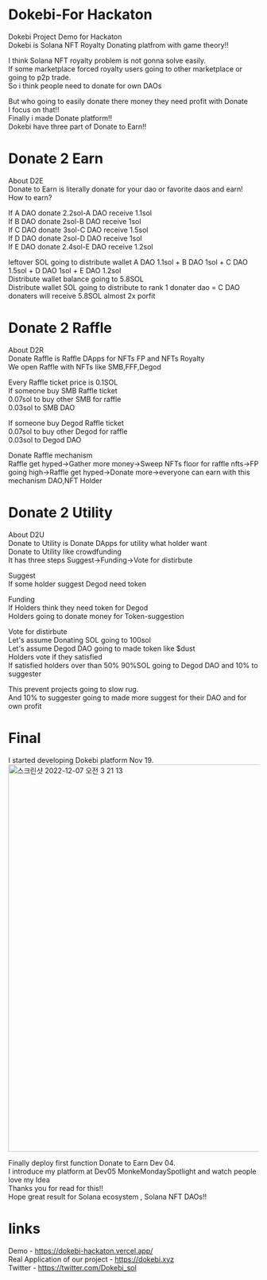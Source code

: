 # Dokebi-For Hackaton

Dokebi Project Demo for Hackaton<br>
Dokebi is Solana NFT Royalty Donating platfrom with game theory!!<br>

I think Solana NFT royalty problem is not gonna solve easily.<br>
If some marketplace forced royalty users going to other marketplace or going to p2p trade.<br>
So i think people need to donate for own DAOs <br>

But who going to easily donate there money they need profit with Donate<br>
I focus on that!!<br>
Finally i made Donate platform!!<br>
Dokebi have three part of Donate to Earn!!<br>

# Donate 2 Earn
About D2E<br>
Donate to Earn is literally donate for your dao or favorite daos and earn!<br>
How to earn?<br>

If A DAO donate 2.2sol-A DAO receive 1.1sol<br>
If B DAO donate 2sol-B DAO receive 1sol<br>
If C DAO donate 3sol-C DAO receive 1.5sol<br>
If D DAO donate 2sol-D DAO receive 1sol<br>
If E DAO donate 2.4sol-E DAO receive 1.2sol<br>

leftover SOL going to distribute wallet A DAO 1.1sol + B DAO 1sol + C DAO 1.5sol + D DAO 1sol + E DAO 1.2sol<br>
Distribute wallet balance going to 5.8SOL<br>
Distribute wallet SOL going to distribute to rank 1 donater dao = C DAO donaters will receive 5.8SOL almost 2x porfit<br>

# Donate 2 Raffle
About D2R<br>
Donate Raffle is Raffle DApps for NFTs FP and NFTs Royalty<br>
We open Raffle with NFTs like SMB,FFF,Degod<br>

Every Raffle ticket price is 0.1SOL<br>
If someone buy SMB Raffle ticket<br>
0.07sol to buy other SMB for raffle<br>
0.03sol to SMB DAO<br>

If someone buy Degod Raffle ticket<br>
0.07sol to buy other Degod for raffle<br>
0.03sol to Degod DAO<br>

Donate Raffle mechanism<br>
Raffle get hyped->Gather more money->Sweep NFTs floor for raffle nfts->FP going high->Raffle get hyped->Donate more->everyone can earn with this mechanism DAO,NFT Holder<br>

# Donate 2 Utility
About D2U<br>
Donate to Utility is Donate DApps for utility what holder want<br>
Donate to Utility like crowdfunding<br>
It has three steps Suggest->Funding->Vote for distirbute<br>

Suggest<br>
If some holder suggest Degod need token<br>

Funding<br>
If Holders think they need token for Degod<br>
Holders going to donate money for Token-suggestion<br>

Vote for distirbute<br>
Let's assume Donating SOL going to 100sol<br>
Let's assume Degod DAO going to made token like $dust<br>
Holders vote if they satisfied<br>
If satisfied holders over than 50% 90%SOL going to Degod DAO and 10% to suggester<br>

This prevent projects going to slow rug.<br>
And 10% to suggester going to made more suggest for their DAO and for own profit<br>

# Final
I started developing Dokebi platform Nov 19.<br>
<img width="780" alt="스크린샷 2022-12-07 오전 3 21 13" src="https://user-images.githubusercontent.com/81508501/205991045-46bce23b-e23a-4a15-bcb0-2843d2faeabb.png">

Finally deploy first function Donate to Earn Dev 04.<br>
I introduce my platform at Dev05 MonkeMondaySpotlight and watch people love my Idea<br>
Thanks you for read for this!!<br>
Hope great result for Solana ecosystem , Solana NFT DAOs!!<br>

# links
Demo - https://dokebi-hackaton.vercel.app/<br>
Real Application of our project - https://dokebi.xyz<br>
Twitter - https://twitter.com/Dokebi_sol<br>
